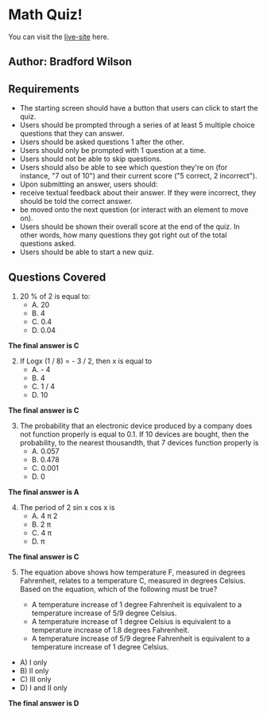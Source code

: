 # Math Quiz!

You can visit the [live-site](https://bradforddean1.github.io/math-quiz/) here.

## Author: Bradford Wilson

## Requirements

-   The starting screen should have a button that users can click to start the quiz.
-   Users should be prompted through a series of at least 5 multiple choice questions that they can answer.
-   Users should be asked questions 1 after the other.
-   Users should only be prompted with 1 question at a time.
-   Users should not be able to skip questions.
-   Users should also be able to see which question they're on (for instance, "7 out of 10") and their current score ("5 correct, 2 incorrect").
-   Upon submitting an answer, users should:
-   receive textual feedback about their answer. If they were incorrect, they should be told the correct answer.
-   be moved onto the next question (or interact with an element to move on).
-   Users should be shown their overall score at the end of the quiz. In other words, how many questions they got right out of the total questions asked.
-   Users should be able to start a new quiz.

## Questions Covered

1. 20 % of 2 is equal to:
    - A. 20
    - B. 4
    - C. 0.4
    - D. 0.04

**The final answer is C**

2. If Logx (1 / 8) = - 3 / 2, then x is equal to
    - A. - 4
    - B. 4
    - C. 1 / 4
    - D. 10

**The final answer is C**

3. The probability that an electronic device produced by a company does not function properly is equal to 0.1. If 10 devices are bought, then the probability, to the nearest thousandth, that 7 devices function properly is
    - A. 0.057
    - B. 0.478
    - C. 0.001
    - D. 0

**The final answer is A**

4. The period of 2 sin x cos x is
    - A. 4 π 2
    - B. 2 π
    - C. 4 π
    - D. π

**The final answer is C**

5. The equation above shows how temperature F, measured in degrees Fahrenheit, relates to a temperature C, measured in degrees Celsius. Based on the equation, which of the following must be true?

    - A temperature increase of 1 degree Fahrenheit is equivalent to a temperature increase of 5/9 degree Celsius.
    - A temperature increase of 1 degree Celsius is equivalent to a temperature increase of 1.8 degrees Fahrenheit.
    - A temperature increase of 5/9 degree Fahrenheit is equivalent to a temperature increase of 1 degree Celsius.

-   A) I only
-   B) II only
-   C) III only
-   D) I and II only

**The final answer is D**
